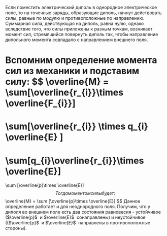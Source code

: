 Если поместить электрический диполь в однородное электрическое поле, то на точечные заряды, образующие диполь, начнут действовать силы, равные по модулю и противоположные по направлению. Суммарная сила, действующая на диполь, равна нулю, однако вследствие того, что силы приложены к разным точкам, возникает момент сил, стремящийся повернуть диполь так, чтобы направление дипольного момента совпадало с направлением внешнего поля.

Вспомним определение момента сил из механики и подставим силу:
$$
\overline{M} = \sum[\overline{r_{i}}\times \overline{F_{i}}]
=
\sum[\overline{r_{i}} \times q_{i} \overline{E} ]
=
\sum[q_{i}\overline{r_{i}}\times \overline{E}]
=
\sum [\overline{p}\times \overline{E}]
$$
Тогда моментом силы будет:
$$
\overline{M} = \sum [\overline{p}\times \overline{E}]
$$
Данное определение работает и для неоднородного поля. Получим, что у диполя во внешнем поле есть два состояния равновесия - устойчивое ($\overline{p}$  и $\overline{E}$  сонаправлены) и неустойчивое (($\overline{p}$  и $\overline{E}$  направлены в противоположные стороны).
